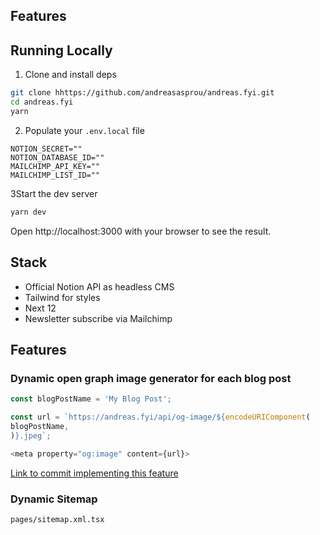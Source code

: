 ## Features


## Running Locally

1. Clone and install deps

```bash
git clone hhttps://github.com/andreasasprou/andreas.fyi.git
cd andreas.fyi
yarn
```

2. Populate your `.env.local` file

```.env
NOTION_SECRET=""
NOTION_DATABASE_ID=""
MAILCHIMP_API_KEY=""
MAILCHIMP_LIST_ID=""
```

3Start the dev server

```bash
yarn dev
```

Open http://localhost:3000 with your browser to see the result.

## Stack

- Official Notion API as headless CMS
- Tailwind for styles
- Next 12
- Newsletter subscribe via Mailchimp

## Features

### Dynamic open graph image generator for each blog post

```typescript
const blogPostName = 'My Blog Post';

const url = `https://andreas.fyi/api/og-image/${encodeURIComponent(
blogPostName,
)}.jpeg`;

<meta property="og:image" content={url}>
```

[Link to commit implementing this feature](https://github.com/andreasasprou/andreas.fyi/commit/49d371bc156ecaab26ccb6566292ec92803cb841)

### Dynamic Sitemap

``pages/sitemap.xml.tsx``